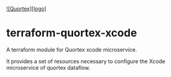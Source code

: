 [![Quortex][logo]](https://quortex.io)

# terraform-quortex-xcode

A terraform module for Quortex xcode microservice.

It provides a set of resources necessary to configure the Xcode microservice of quortex dataflow.
